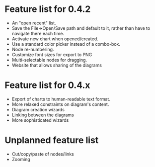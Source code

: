 # Feature list for 0.4.2 #

  * An "open recent" list.
  * Save the File->Open/Save path and default to it, rather than have to navigate there each time.
  * Activate new chart when opened/created.
  * Use a standard color picker instead of a combo-box.
  * Node re-numbering.
  * Customize font sizes for export to PNG
  * Multi-selectable nodes for dragging.
  * Website that allows sharing of the diagrams

# Feature list for 0.4.x #

  * Export of charts to human-readable text format.
  * More relaxed constraints on diagram's content.
  * Diagram creation wizards
  * Linking between the diagrams
  * More sophisticated wizards

# Unplanned feature list #

  * Cut/copy/paste of nodes/links
  * Zooming